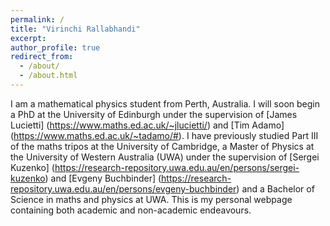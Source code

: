 ```yaml
---
permalink: /
title: "Virinchi Rallabhandi"
excerpt:
author_profile: true
redirect_from: 
  - /about/
  - /about.html
---
```


I am a mathematical physics student from Perth, Australia. I will soon begin a PhD at the University of Edinburgh under the supervision of [James Lucietti] (https://www.maths.ed.ac.uk/~jlucietti/) and [Tim Adamo] (https://www.maths.ed.ac.uk/~tadamo/#). I have previously studied Part III of the maths tripos at the University of Cambridge, a Master of Physics at the University of Western Australia (UWA) under the supervision of [Sergei Kuzenko] (https://research-repository.uwa.edu.au/en/persons/sergei-kuzenko) and [Evgeny Buchbinder] (https://research-repository.uwa.edu.au/en/persons/evgeny-buchbinder) and a Bachelor of Science in maths and physics at UWA. This is my personal webpage containing both academic and non-academic endeavours.
